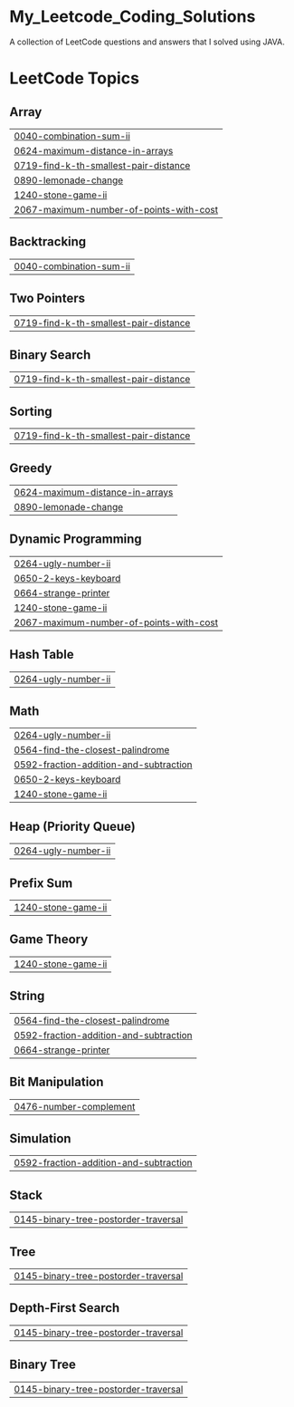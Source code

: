 # My_Leetcode_Coding_Solutions
A collection of LeetCode questions and answers that I solved using JAVA.

<!---LeetCode Topics Start-->
# LeetCode Topics
## Array
|  |
| ------- |
| [0040-combination-sum-ii](https://github.com/govardhan666/My_Leetcode_Coding_Solutions/tree/master/0040-combination-sum-ii) |
| [0624-maximum-distance-in-arrays](https://github.com/govardhan666/My_Leetcode_Coding_Solutions/tree/master/0624-maximum-distance-in-arrays) |
| [0719-find-k-th-smallest-pair-distance](https://github.com/govardhan666/My_Leetcode_Coding_Solutions/tree/master/0719-find-k-th-smallest-pair-distance) |
| [0890-lemonade-change](https://github.com/govardhan666/My_Leetcode_Coding_Solutions/tree/master/0890-lemonade-change) |
| [1240-stone-game-ii](https://github.com/govardhan666/My_Leetcode_Coding_Solutions/tree/master/1240-stone-game-ii) |
| [2067-maximum-number-of-points-with-cost](https://github.com/govardhan666/My_Leetcode_Coding_Solutions/tree/master/2067-maximum-number-of-points-with-cost) |
## Backtracking
|  |
| ------- |
| [0040-combination-sum-ii](https://github.com/govardhan666/My_Leetcode_Coding_Solutions/tree/master/0040-combination-sum-ii) |
## Two Pointers
|  |
| ------- |
| [0719-find-k-th-smallest-pair-distance](https://github.com/govardhan666/My_Leetcode_Coding_Solutions/tree/master/0719-find-k-th-smallest-pair-distance) |
## Binary Search
|  |
| ------- |
| [0719-find-k-th-smallest-pair-distance](https://github.com/govardhan666/My_Leetcode_Coding_Solutions/tree/master/0719-find-k-th-smallest-pair-distance) |
## Sorting
|  |
| ------- |
| [0719-find-k-th-smallest-pair-distance](https://github.com/govardhan666/My_Leetcode_Coding_Solutions/tree/master/0719-find-k-th-smallest-pair-distance) |
## Greedy
|  |
| ------- |
| [0624-maximum-distance-in-arrays](https://github.com/govardhan666/My_Leetcode_Coding_Solutions/tree/master/0624-maximum-distance-in-arrays) |
| [0890-lemonade-change](https://github.com/govardhan666/My_Leetcode_Coding_Solutions/tree/master/0890-lemonade-change) |
## Dynamic Programming
|  |
| ------- |
| [0264-ugly-number-ii](https://github.com/govardhan666/My_Leetcode_Coding_Solutions/tree/master/0264-ugly-number-ii) |
| [0650-2-keys-keyboard](https://github.com/govardhan666/My_Leetcode_Coding_Solutions/tree/master/0650-2-keys-keyboard) |
| [0664-strange-printer](https://github.com/govardhan666/My_Leetcode_Coding_Solutions/tree/master/0664-strange-printer) |
| [1240-stone-game-ii](https://github.com/govardhan666/My_Leetcode_Coding_Solutions/tree/master/1240-stone-game-ii) |
| [2067-maximum-number-of-points-with-cost](https://github.com/govardhan666/My_Leetcode_Coding_Solutions/tree/master/2067-maximum-number-of-points-with-cost) |
## Hash Table
|  |
| ------- |
| [0264-ugly-number-ii](https://github.com/govardhan666/My_Leetcode_Coding_Solutions/tree/master/0264-ugly-number-ii) |
## Math
|  |
| ------- |
| [0264-ugly-number-ii](https://github.com/govardhan666/My_Leetcode_Coding_Solutions/tree/master/0264-ugly-number-ii) |
| [0564-find-the-closest-palindrome](https://github.com/govardhan666/My_Leetcode_Coding_Solutions/tree/master/0564-find-the-closest-palindrome) |
| [0592-fraction-addition-and-subtraction](https://github.com/govardhan666/My_Leetcode_Coding_Solutions/tree/master/0592-fraction-addition-and-subtraction) |
| [0650-2-keys-keyboard](https://github.com/govardhan666/My_Leetcode_Coding_Solutions/tree/master/0650-2-keys-keyboard) |
| [1240-stone-game-ii](https://github.com/govardhan666/My_Leetcode_Coding_Solutions/tree/master/1240-stone-game-ii) |
## Heap (Priority Queue)
|  |
| ------- |
| [0264-ugly-number-ii](https://github.com/govardhan666/My_Leetcode_Coding_Solutions/tree/master/0264-ugly-number-ii) |
## Prefix Sum
|  |
| ------- |
| [1240-stone-game-ii](https://github.com/govardhan666/My_Leetcode_Coding_Solutions/tree/master/1240-stone-game-ii) |
## Game Theory
|  |
| ------- |
| [1240-stone-game-ii](https://github.com/govardhan666/My_Leetcode_Coding_Solutions/tree/master/1240-stone-game-ii) |
## String
|  |
| ------- |
| [0564-find-the-closest-palindrome](https://github.com/govardhan666/My_Leetcode_Coding_Solutions/tree/master/0564-find-the-closest-palindrome) |
| [0592-fraction-addition-and-subtraction](https://github.com/govardhan666/My_Leetcode_Coding_Solutions/tree/master/0592-fraction-addition-and-subtraction) |
| [0664-strange-printer](https://github.com/govardhan666/My_Leetcode_Coding_Solutions/tree/master/0664-strange-printer) |
## Bit Manipulation
|  |
| ------- |
| [0476-number-complement](https://github.com/govardhan666/My_Leetcode_Coding_Solutions/tree/master/0476-number-complement) |
## Simulation
|  |
| ------- |
| [0592-fraction-addition-and-subtraction](https://github.com/govardhan666/My_Leetcode_Coding_Solutions/tree/master/0592-fraction-addition-and-subtraction) |
## Stack
|  |
| ------- |
| [0145-binary-tree-postorder-traversal](https://github.com/govardhan666/My_Leetcode_Coding_Solutions/tree/master/0145-binary-tree-postorder-traversal) |
## Tree
|  |
| ------- |
| [0145-binary-tree-postorder-traversal](https://github.com/govardhan666/My_Leetcode_Coding_Solutions/tree/master/0145-binary-tree-postorder-traversal) |
## Depth-First Search
|  |
| ------- |
| [0145-binary-tree-postorder-traversal](https://github.com/govardhan666/My_Leetcode_Coding_Solutions/tree/master/0145-binary-tree-postorder-traversal) |
## Binary Tree
|  |
| ------- |
| [0145-binary-tree-postorder-traversal](https://github.com/govardhan666/My_Leetcode_Coding_Solutions/tree/master/0145-binary-tree-postorder-traversal) |
<!---LeetCode Topics End-->